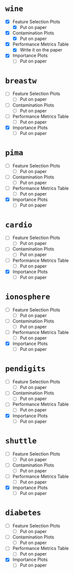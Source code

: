 # `wine`

- [x] Feature Selection Plots 
	- [x] Put on paper
- [x] Contamination Plots 
	- [x] Put on paper
- [x] Performance Metrics Table 
	- [x] Write it on the paper
- [x] Importance Plots 
	- [ ] Put on paper 

# `breastw`

- [ ] Feature Selection Plots 
	- [ ] Put on paper 
- [ ] Contamination Plots 
	- [ ] Put on paper 
- [ ] Performance Metrics Table 
	- [ ] Put on paper 
- [x] Importance Plots 
	- [ ] Put on paper 

# `pima`

- [ ] Feature Selection Plots 
	- [ ] Put on paper 
- [ ] Contamination Plots 
	- [ ] Put on paper 
- [ ] Performance Metrics Table 
	- [ ] Put on paper 
- [x] Importance Plots 
	- [ ] Put on paper 

# `cardio`

- [ ] Feature Selection Plots 
	- [ ] Put on paper 
- [ ] Contamination Plots 
	- [ ] Put on paper 
- [ ] Performance Metrics Table 
	- [ ] Put on paper 
- [x] Importance Plots 
	- [ ] Put on paper 

# `ionosphere`

- [ ] Feature Selection Plots 
	- [ ] Put on paper 
- [ ] Contamination Plots 
	- [ ] Put on paper 
- [ ] Performance Metrics Table 
	- [ ] Put on paper 
- [x] Importance Plots 
	- [ ] Put on paper 

# `pendigits`

- [ ] Feature Selection Plots 
	- [ ] Put on paper 
- [ ] Contamination Plots 
	- [ ] Put on paper 
- [ ] Performance Metrics Table 
	- [ ] Put on paper 
- [x] Importance Plots 
	- [ ] Put on paper 

# `shuttle`

- [ ] Feature Selection Plots 
	- [ ] Put on paper 
- [ ] Contamination Plots 
	- [ ] Put on paper 
- [ ] Performance Metrics Table 
	- [ ] Put on paper 
- [x] Importance Plots 
	- [ ] Put on paper 

# `diabetes`

- [ ] Feature Selection Plots 
	- [ ] Put on paper 
- [ ] Contamination Plots 
	- [ ] Put on paper 
- [ ] Performance Metrics Table 
	- [ ] Put on paper 
- [x] Importance Plots 
	- [ ] Put on paper 
